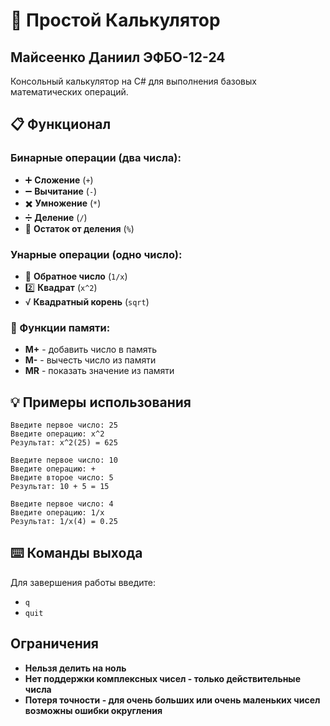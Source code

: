 # 🧮 Простой Калькулятор
## Майсеенко Даниил ЭФБО-12-24
Консольный калькулятор на C\# для выполнения базовых математических операций.

## 📋 Функционал

### Бинарные операции (два числа):

- ➕ **Сложение** (`+`)
- ➖ **Вычитание** (`-`)
- ✖️ **Умножение** (`*`)
- ➗ **Деление** (`/`)
- 📐 **Остаток от деления** (`%`)


### Унарные операции (одно число):
- 🔄 **Обратное число** (`1/x`)
- 2️⃣ **Квадрат** (`x^2`)
- √ **Квадратный корень** (`sqrt`)

### 💾 Функции памяти:
- **M+** - добавить число в память
- **M-** - вычесть число из памяти
- **MR** - показать значение из памяти




## 💡 Примеры использования

```
Введите первое число: 25
Введите операцию: x^2
Результат: x^2(25) = 625

Введите первое число: 10
Введите операцию: +
Введите второе число: 5
Результат: 10 + 5 = 15

Введите первое число: 4
Введите операцию: 1/x  
Результат: 1/x(4) = 0.25
```


## ⌨️ Команды выхода

Для завершения работы введите:

- `q`
- `quit`


## Ограничения 

- **Нельзя делить на ноль**
- **Нет поддержки комплексных чисел - только действительные числа**
- **Потеря точности - для очень больших или очень маленьких чисел возможны ошибки округления**
